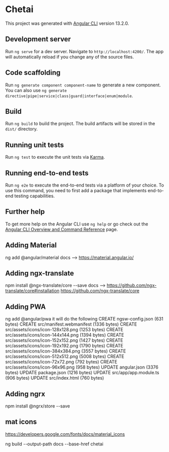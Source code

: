 # Chetai

This project was generated with [Angular CLI](https://github.com/angular/angular-cli) version 13.2.0.

## Development server

Run `ng serve` for a dev server. Navigate to `http://localhost:4200/`. The app will automatically reload if you change any of the source files.

## Code scaffolding

Run `ng generate component component-name` to generate a new component. You can also use `ng generate directive|pipe|service|class|guard|interface|enum|module`.

## Build

Run `ng build` to build the project. The build artifacts will be stored in the `dist/` directory.

## Running unit tests

Run `ng test` to execute the unit tests via [Karma](https://karma-runner.github.io).

## Running end-to-end tests

Run `ng e2e` to execute the end-to-end tests via a platform of your choice. To use this command, you need to first add a package that implements end-to-end testing capabilities.

## Further help

To get more help on the Angular CLI use `ng help` or go check out the [Angular CLI Overview and Command Reference](https://angular.io/cli) page.


## Adding Material 
ng add @angular/material
docs --> https://material.angular.io/

## Adding ngx-translate 
npm install @ngx-translate/core --save
docs --> https://github.com/ngx-translate/core#installation 
https://github.com/ngx-translate/core

## Adding PWA
ng add @angular/pwa
it will do the following 
CREATE ngsw-config.json (631 bytes)
CREATE src/manifest.webmanifest (1336 bytes)
CREATE src/assets/icons/icon-128x128.png (1253 bytes)
CREATE src/assets/icons/icon-144x144.png (1394 bytes)
CREATE src/assets/icons/icon-152x152.png (1427 bytes)
CREATE src/assets/icons/icon-192x192.png (1790 bytes)
CREATE src/assets/icons/icon-384x384.png (3557 bytes)
CREATE src/assets/icons/icon-512x512.png (5008 bytes)
CREATE src/assets/icons/icon-72x72.png (792 bytes)
CREATE src/assets/icons/icon-96x96.png (958 bytes)
UPDATE angular.json (3376 bytes)
UPDATE package.json (1216 bytes)
UPDATE src/app/app.module.ts (906 bytes)
UPDATE src/index.html (760 bytes)

## Adding ngrx 
npm install @ngrx/store --save

## mat icons
https://developers.google.com/fonts/docs/material_icons

ng build --output-path docs --base-href chetai